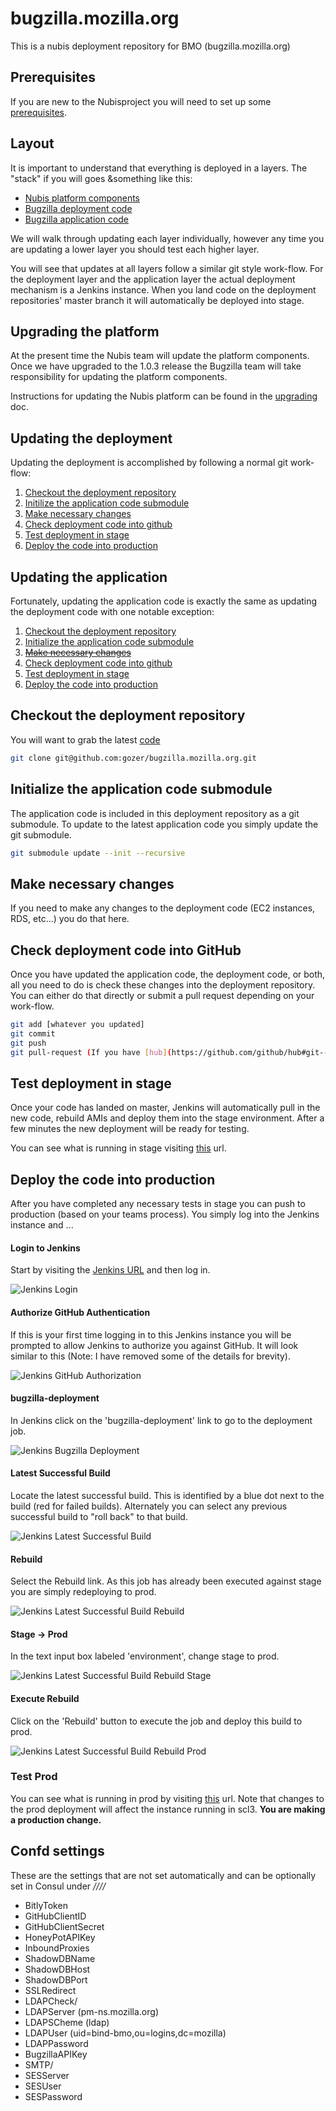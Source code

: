 ﻿# bugzilla.mozilla.org
This is a nubis deployment repository for BMO (bugzilla.mozilla.org)

## Prerequisites
If you are new to the Nubisproject you will need to set up some [prerequisites](https://github.com/Nubisproject/nubis-docs/blob/master/PREREQUISITES.md). 

## Layout
It is important to understand that everything is deployed in a layers. The "stack" if you will goes &something like this:
 - [Nubis platform components](README.md#upgrading-the-platform)
 - [Bugzilla deployment code](README.md#updating-the-deployment)
 - [Bugzilla application code](README.md#updating-the-application)

We will walk through updating each layer individually, however any time you are updating a lower layer you should test each higher layer.

You will see that updates at all layers follow a similar git style work-flow. For the deployment layer and the application layer the actual deployment mechanism is a Jenkins instance. When you land code on the deployment repositories' master branch it will automatically be deployed into stage.

## Upgrading the platform
At the present time the Nubis team will update the platform components. Once we have upgraded to the 1.0.3 release the Bugzilla team will take responsibility for updating the platform components.

Instructions for updating the Nubis platform can be found in the [upgrading](https://github.com/nubisproject/nubis-docs/UPGRADING.md) doc.

## Updating the deployment
Updating the deployment is accomplished by following a normal git work-flow:
 1. [Checkout the deployment repository](README.md#checkout-the-deployment-repository)
 1. [Initilize the application code submodule](README.md#initialize-the-application-code-submodule)
 1. [Make necessary changes](README.md#make-necessary-changes)
 1. [Check deployment code into github](README.md#check-deployment-code-into-github)
 1. [Test deployment in stage](README.md#test-deployment-in-stage)
 1. [Deploy the code into production](README.md#deploy-the-code-into-production)

## Updating the application
Fortunately, updating the application code is exactly the same as updating the deployment code with one notable exception:
 1. [Checkout the deployment repository](README.md#checkout-the-deployment-repository)
 1. [Initialize the application code submodule](README.md#initialize-the-application-code-submodule)
 1. ~~[Make necessary changes](README.md#make-necessary-changes)~~
 1. [Check deployment code into github](README.md#check-deployment-code-into-github)
 1. [Test deployment in stage](README.md#test-deployment-in-stage)
 1. [Deploy the code into production](README.md#deploy-the-code-into-production)

## Checkout the deployment repository
You will want to grab the latest [code](https://github.com/gozer/bugzilla.mozilla.org)
```bash
git clone git@github.com:gozer/bugzilla.mozilla.org.git
```

## Initialize the application code submodule
The application code is included in this deployment repository as a git submodule. To update to the latest application code you simply update the git submodule.
```bash
git submodule update --init --recursive
```

## Make necessary changes
If you need to make any changes to the deployment code (EC2 instances, RDS, etc...) you do that here.

## Check deployment code into GitHub
Once you have updated the application code, the deployment code, or both, all you need to do is check these changes into the deployment repository. You can either do that directly or submit a pull request depending on your work-flow.
```bash
git add [whatever you updated]
git commit
git push
git pull-request (If you have [hub](https://github.com/github/hub#git--hub--github) installed)
```

## Test deployment in stage
Once your code has landed on master, Jenkins will automatically pull in the new code, rebuild AMIs and deploy them into the stage environment. After a few minutes the new deployment will be ready for testing.

You can see what is running in stage visiting [this](https://www.bugzilla-stage.stage.us-east-1.plan-b-bugzilla.nubis.allizom.org/) url.

## Deploy the code into production
After you have completed any necessary tests in stage you can push to production (based on your teams process). You simply log into the Jenkins instance and ...

#### Login to Jenkins
Start by visiting the [Jenkins URL](https://ci.bugzilla.admin.us-east-1.plan-b-bugzilla.nubis.allizom.org) and then log in.

![Jenkins Login](images/Jenkins_Login.png)

#### Authorize GitHub Authentication
If this is your first time logging in to this Jenkins instance you will be prompted to allow Jenkins to authorize you against GitHub. It will look similar to this (Note: I have removed some of the details for brevity).

![Jenkins GitHub Authorization](images/Jenkins_GitHub_Authorization.png)

#### bugzilla-deployment
In Jenkins click on the 'bugzilla-deployment' link to go to the deployment job.

![Jenkins Bugzilla Deployment](images/Jenkins_Bugzilla_Deployment.png)

#### Latest Successful Build
Locate the latest successful build. This is identified by a blue dot next to the build (red for failed builds). Alternately you can select any previous successful build to "roll back" to that build.

![Jenkins Latest Successful Build](images/Jenkins_Latest_Successful_Build.png)

#### Rebuild
Select the Rebuild link. As this job has already been executed against stage you are simply redeploying to prod.

![Jenkins Latest Successful Build Rebuild](images/Jenkins_Latest_Successful_Build_Rebuild.png)

#### Stage -> Prod
In the text input box labeled 'environment', change stage to prod.

![Jenkins Latest Successful Build Rebuild Stage](images/Jenkins_Latest_Successful_Build_Rebuild_Stage.png)

#### Execute Rebuild
Click on the 'Rebuild' button to execute the job and deploy this build to prod.

![Jenkins Latest Successful Build Rebuild Prod](images/Jenkins_Latest_Successful_Build_Rebuild_Prod.png)

### Test Prod
You can see what is running in prod by visiting [this](https://www.bugzilla-prod.prod.us-east-1.plan-b-bugzilla.nubis.allizom.org/) url. Note that changes to the prod deployment will affect the instance running in scl3. __You are making a production change.__

## Confd settings
These are the settings that are not set automatically and can be optionally set in Consul under */<stack-name>/<environment>/<config>/*

 * BitlyToken
 * GitHubClientID
 * GitHubClientSecret
 * HoneyPotAPIKey
 * InboundProxies
 * ShadowDBName
 * ShadowDBHost
 * ShadowDBPort
 * SSLRedirect
 * LDAPCheck/
  * LDAPServer (pm-ns.mozilla.org)
  * LDAPSCheme (ldap)
  * LDAPUser   (uid=bind-bmo,ou=logins,dc=mozilla)
  * LDAPPassword
  * BugzillaAPIKey
 * SMTP/
  * SESServer
  * SESUser
  * SESPassword

